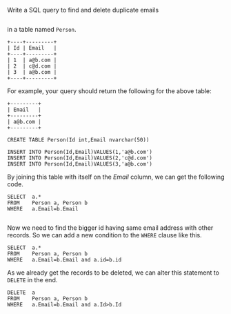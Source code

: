 Write a SQL query to find and delete  duplicate emails 

```

```

 in a table named `Person`.

```
+----+---------+
| Id | Email   |
+----+---------+
| 1  | a@b.com |
| 2  | c@d.com |
| 3  | a@b.com |
+----+---------+

```

For example, your query should return the following for the above table:

```
+---------+
| Email   |
+---------+
| a@b.com |
+---------+

```

```
CREATE TABLE Person(Id int,Email nvarchar(50))

INSERT INTO Person(Id,Email)VALUES(1,'a@b.com')
INSERT INTO Person(Id,Email)VALUES(2,'c@d.com')
INSERT INTO Person(Id,Email)VALUES(3,'a@b.com')

```

By joining this table with itself on the *Email* column, we can get the following code.

```
SELECT	a.*
FROM	Person a, Person b
WHERE	a.Email=b.Email


```



Now  we need to find the bigger id having same email address with other records. So we can add a new condition to the `WHERE` clause like this.

```
SELECT	a.*
FROM 	Person a, Person b
WHERE 	a.Email=b.Email and a.id=b.id
```

As we already get the records to be deleted, we can alter this statement to `DELETE` in the end.

```
DELETE	a
FROM 	Person a, Person b
WHERE 	a.Email=b.Email and a.Id>b.Id
```

